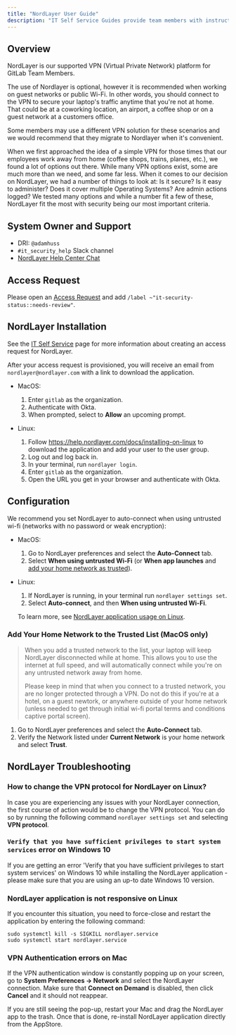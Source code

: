 ```yaml
---
title: "NordLayer User Guide"
description: "IT Self Service Guides provide team members with instructions for frequently asked questions for installing, configuration, and troubleshooting your laptop or our tech stack applications."
---
```


## Overview

NordLayer is our supported VPN (Virtual Private Network) platform for GitLab Team Members.

The use of Nordlayer is optional, however it is recommended when working on guest networks or public Wi-Fi. In other words, you should connect to the VPN to secure your laptop's traffic anytime that you're not at home. That could be at a coworking location, an airport, a coffee shop or on a guest network at a customers office.

Some members may use a different VPN solution for these scenarios and we would recommend that they migrate to Nordlayer when it's convenient.

When we first approached the idea of a simple VPN for those times that our employees work away from home (coffee shops, trains, planes, etc.), we found a lot of options out there. While many VPN options exist, some are much more than we need, and some far less. When it comes to our decision on NordLayer, we had a number of things to look at: Is it secure? Is it easy to administer? Does it cover multiple Operating Systems? Are admin actions logged? We tested many options and while a number fit a few of these, NordLayer fit the most with security being our most important criteria.

## System Owner and Support

- DRI: `@adamhuss`
- `#it_security_help` Slack channel
- [NordLayer Help Center Chat](https://help.nordlayer.com/)

## Access Request

Please open an [Access Request](https://gitlab.com/gitlab-com/team-member-epics/access-requests/-/issues/new) and add `/label ~"it-security-status::needs-review"`.

## NordLayer Installation

See the [IT Self Service](/handbook/it) page for more information about creating an access request for NordLayer.

After your access request is provisioned, you will receive an email from `nordlayer@nordlayer.com` with a link to download the application.

- MacOS:

  1. Enter `gitlab` as the organization.
  1. Authenticate with Okta.
  1. When prompted, select to **Allow** an upcoming prompt.

- Linux:

  1. Follow https://help.nordlayer.com/docs/installing-on-linux to download the application and add your user to the user group.
  1. Log out and log back in.
  1. In your terminal, run `nordlayer login`.
  1. Enter `gitlab` as the organization.
  1. Open the URL you get in your browser and authenticate with Okta.

## Configuration

We recommend you set NordLayer to auto-connect when using untrusted wi-fi (networks with no password or weak encryption):

- MacOS:

  1. Go to NordLayer preferences and select the **Auto-Connect** tab.
  1. Select **When using untrusted Wi-Fi** (or **When app launches** and [add your home network as trusted](#add-your-home-network-to-the-trusted-list-macos-only)).

- Linux:

  1. If NordLayer is running, in your terminal run `nordlayer settings set`.
  1. Select **Auto-connect**, and then **When using untrusted Wi-Fi**.

  To learn more, see [NordLayer application usage on Linux](https://help.nordlayer.com/docs/nordlayer-application-usage-on-linux).

### Add Your Home Network to the Trusted List (MacOS only)

> When you add a trusted network to the list, your laptop will keep NordLayer disconnected while at home. This allows you to use the internet at full speed, and will automatically connect while you're on any untrusted network away from home.
>
> Please keep in mind that when you connect to a trusted network, you are no longer protected through a VPN. Do not do this if you're at a hotel, on a guest newtork, or anywhere outside of your home network (unless needed to get through initial wi-fi portal terms and conditions captive portal screen).

1. Go to NordLayer preferences and select the **Auto-Connect** tab.
1. Verify the Network listed under **Current Network** is your home network and select **Trust**.

## NordLayer Troubleshooting

### How to change the VPN protocol for NordLayer on Linux?

In case you are experiencing any issues with your NordLayer connection, the first course of action would be to change the VPN protocol. You can do so by running the following command `nordlayer settings set` and selecting **VPN protocol**.

### `Verify that you have sufficient privileges to start system services` error on Windows 10

If you are getting an error 'Verify that you have sufficient privileges to start system services' on Windows 10 while installing the NordLayer application - please make sure that you are using an up-to date Windows 10 version.

### NordLayer application is not responsive on Linux

If you encounter this situation, you need to force-close and restart the application by entering the following command:

```shell
sudo systemctl kill -s SIGKILL nordlayer.service
sudo systemctl start nordlayer.service
```

### VPN Authentication errors on Mac

If the VPN authentication window is constantly popping up on your screen, go to **System Preferences -> Network** and select the NordLayer connection. Make sure that **Connect on Demand** is disabled, then click **Cancel** and it should not reappear.

If you are still seeing the pop-up, restart your Mac and drag the NordLayer app to the trash. Once that is done, re-install NordLayer application directly from the AppStore.
